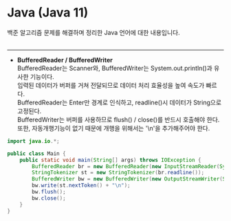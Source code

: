 # Java (Java 11)

백준 알고리즘 문제를 해결하며 정리한 Java 언어에 대한 내용입니다.
<br><br>

***
* **BufferedReader / BufferedWriter**  
BufferedReader는 Scanner와, BufferedWriter는 System.out.println()과 유사한 기능이다.  
입력된 데이터가 버퍼를 거쳐 전달되므로 데이터 처리 효율성을 높여 속도가 빠르다.  
BufferedReader는 Enter만 경계로 인식하고, readline()시 데이터가 String으로 고정된다.  
BufferedWriter는 버퍼를 사용하므로 flush() / close()를 반드시 호출해야 한다.  
또한, 자동개행기능이 없기 때문에 개행을 위해서는 '\n'을 추가해주어야 한다.

``` Java
import java.io.*;

public class Main {
    public static void main(String[] args) throws IOException {
        BufferedReader br = new BufferedReader(new InputStreamReader(System.in));
        StringTokenizer st = new StringTokenizer(br.readline());
        BufferedWriter bw = new BufferedWriter(new OutputStreamWriter(System.out));
        bw.write(st.nextToken() + "\n");
        bw.flush();
        bw.close();
    }
}
```
<br>

